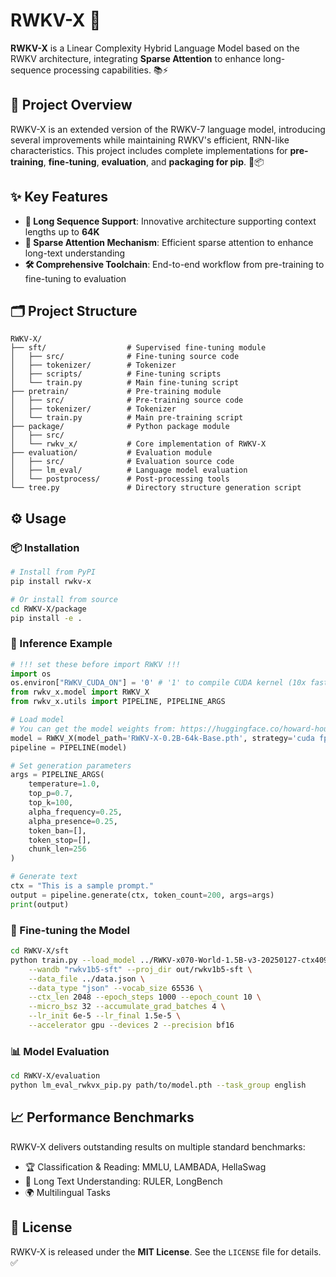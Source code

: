 # RWKV-X 🚀

**RWKV-X** is a Linear Complexity Hybrid Language Model based on the RWKV architecture, integrating **Sparse Attention** to enhance long-sequence processing capabilities. 📚⚡

## 🧠 Project Overview

RWKV-X is an extended version of the RWKV-7 language model, introducing several improvements while maintaining RWKV's efficient, RNN-like characteristics. This project includes complete implementations for **pre-training**, **fine-tuning**, **evaluation**, and **packaging for pip**. 🔧📦

## ✨ Key Features

- **🧵 Long Sequence Support**: Innovative architecture supporting context lengths up to **64K**
- **🧠 Sparse Attention Mechanism**: Efficient sparse attention to enhance long-text understanding
- **🛠️ Comprehensive Toolchain**: End-to-end workflow from pre-training to fine-tuning to evaluation

## 🗂️ Project Structure

```
RWKV-X/
├── sft/                  # Supervised fine-tuning module
│   ├── src/              # Fine-tuning source code
│   ├── tokenizer/        # Tokenizer
│   ├── scripts/          # Fine-tuning scripts
│   └── train.py          # Main fine-tuning script
├── pretrain/             # Pre-training module
│   ├── src/              # Pre-training source code
│   ├── tokenizer/        # Tokenizer
│   └── train.py          # Main pre-training script
├── package/              # Python package module
│   ├── src/              
│   └── rwkv_x/           # Core implementation of RWKV-X
├── evaluation/           # Evaluation module
│   ├── src/              # Evaluation source code
│   ├── lm_eval/          # Language model evaluation
│   └── postprocess/      # Post-processing tools
└── tree.py               # Directory structure generation script
```

## ⚙️ Usage

### 📦 Installation

```bash
# Install from PyPI
pip install rwkv-x

# Or install from source
cd RWKV-X/package
pip install -e .
```

### 🧪 Inference Example

```python
# !!! set these before import RWKV !!!
import os
os.environ["RWKV_CUDA_ON"] = '0' # '1' to compile CUDA kernel (10x faster), requires c++ compiler & cuda libraries
from rwkv_x.model import RWKV_X
from rwkv_x.utils import PIPELINE, PIPELINE_ARGS

# Load model
# You can get the model weights from: https://huggingface.co/howard-hou/RWKV-X/
model = RWKV_X(model_path='RWKV-X-0.2B-64k-Base.pth', strategy='cuda fp16')
pipeline = PIPELINE(model)

# Set generation parameters
args = PIPELINE_ARGS(
    temperature=1.0,
    top_p=0.7,
    top_k=100,
    alpha_frequency=0.25,
    alpha_presence=0.25,
    token_ban=[],
    token_stop=[],
    chunk_len=256
)

# Generate text
ctx = "This is a sample prompt."
output = pipeline.generate(ctx, token_count=200, args=args)
print(output)
```

### 🔧 Fine-tuning the Model

```bash
cd RWKV-X/sft
python train.py --load_model ../RWKV-x070-World-1.5B-v3-20250127-ctx4096.pth \
    --wandb "rwkv1b5-sft" --proj_dir out/rwkv1b5-sft \
    --data_file ../data.json \
    --data_type "json" --vocab_size 65536 \
    --ctx_len 2048 --epoch_steps 1000 --epoch_count 10 \
    --micro_bsz 32 --accumulate_grad_batches 4 \
    --lr_init 6e-5 --lr_final 1.5e-5 \
    --accelerator gpu --devices 2 --precision bf16
```

### 📊 Model Evaluation

```bash
cd RWKV-X/evaluation
python lm_eval_rwkvx_pip.py path/to/model.pth --task_group english
```


## 📈 Performance Benchmarks

RWKV-X delivers outstanding results on multiple standard benchmarks:

- 🏆 Classification & Reading: MMLU, LAMBADA, HellaSwag
- 🧾 Long Text Understanding: RULER, LongBench
- 🌍 Multilingual Tasks


## 📄 License

RWKV-X is released under the **MIT License**. See the `LICENSE` file for details. ✅
